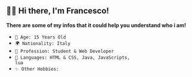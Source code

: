 ## 👋🏼 Hi there, I'm Francesco!<br>

**There are some of my infos that it could help you understand who i am!**<br>

- <code>🎂 Age: 15 Years Old</code><br>
- <code>🌍 Nationality: Italy</code><br>
- <code>👀 Profession: Student & Web Developer</code><br>
- <code>📃 Languages: HTML & CSS, Java, JavaScripts, lua</code><br>
- <code>✨ Other Hobbies:<code>
